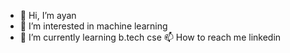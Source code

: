 - 👋 Hi, I’m ayan
- 👀 I’m interested in machine learning
- 🌱 I’m currently learning b.tech cse
📫 How to reach me linkedin

<!---
cayan25/cayan25 is a ✨ special ✨ repository because its `README.md` (this file) appears on your GitHub profile.
You can click the Preview link to take a look at your changes.
--->
